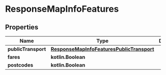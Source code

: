 
# ResponseMapInfoFeatures

## Properties
Name | Type | Description | Notes
------------ | ------------- | ------------- | -------------
**publicTransport** | [**ResponseMapInfoFeaturesPublicTransport**](ResponseMapInfoFeaturesPublicTransport.md) |  |  [optional]
**fares** | **kotlin.Boolean** |  | 
**postcodes** | **kotlin.Boolean** |  | 



